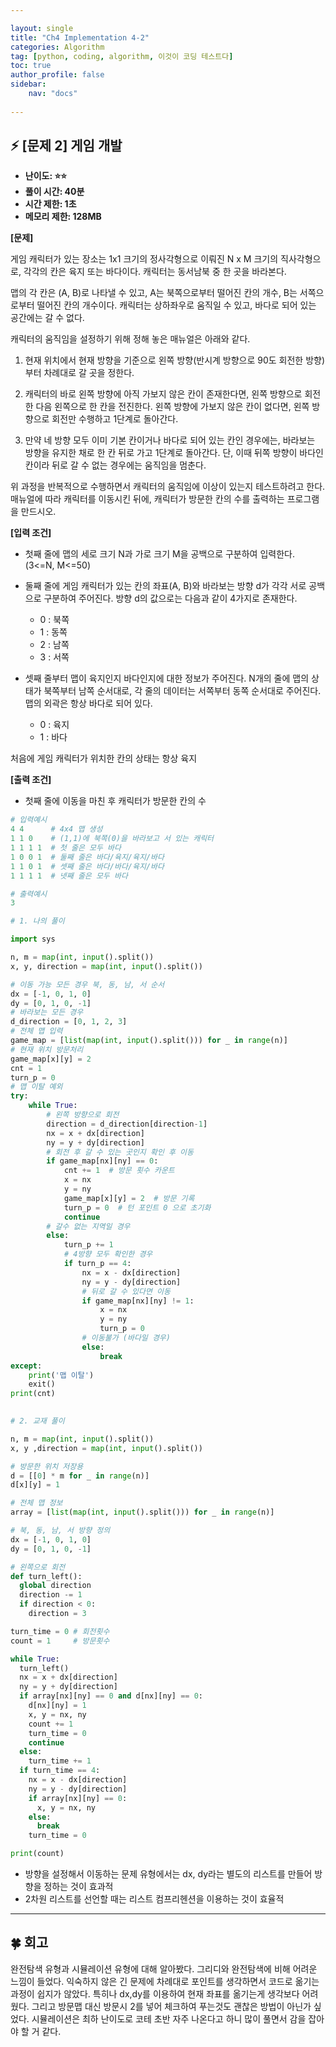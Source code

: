 ```yaml
---

layout: single
title: "Ch4 Implementation 4-2"
categories: Algorithm
tag: [python, coding, algorithm, 이것이 코딩 테스트다]
toc: true
author_profile: false
sidebar:
    nav: "docs"
    
---
```


## ⚡ [문제 2] 게임 개발

* **난이도: ⭐⭐** 
* **풀이 시간: 40분**
* **시간 제한: 1초**
* **메모리 제한: 128MB**

**[문제]**

게임 캐릭터가 있는 장소는 1x1 크기의 정사각형으로 이뤄진 N x M 크기의 직사각형으로, 각각의 칸은 육지 또는 바다이다. 캐릭터는 동서남북 중 한 곳을 바라본다.

맵의 각 칸은 (A, B)로 나타낼 수 있고, A는 북쪽으로부터 떨어진 칸의 개수, B는 서쪽으로부터 떨어진 칸의 개수이다. 캐릭터는 상하좌우로 움직일 수 있고, 바다로 되어 있는 공간에는 갈 수 없다.

캐릭터의 움직임을 설정하기 위해 정해 놓은 매뉴얼은 아래와 같다.

1. 현재 위치에서 현재 방향을 기준으로 왼쪽 방향(반시계 방향으로 90도 회전한 방향)부터 차례대로 갈 곳을 정한다.

2. 캐릭터의 바로 왼쪽 방향에 아직 가보지 않은 칸이 존재한다면, 왼쪽 방향으로 회전한 다음 왼쪽으로 한 칸을 전진한다. 왼쪽 방향에 가보지 않은 칸이 없다면, 왼쪽 방향으로 회전만 수행하고 1단계로 돌아간다.

3. 만약 네 방향 모두 이미 기본 칸이거나 바다로 되어 있는 칸인 경우에는, 바라보는 방향을 유지한 채로 한 칸 뒤로 가고 1단계로 돌아간다. 단, 이때 뒤쪽 방향이 바다인 칸이라 뒤로 갈 수 없는 경우에는 움직임을 멈춘다.


위 과정을 반복적으로 수행하면서 캐릭터의 움직임에 이상이 있는지 테스트하려고 한다. 매뉴얼에 따라 캐릭터를 이동시킨 뒤에, 캐릭터가 방문한 칸의 수를 출력하는 프로그램을 만드시오.


**[입력 조건]**

* 첫째 줄에 맵의 세로 크기 N과 가로 크기 M을 공백으로 구분하여 입력한다. (3<=N, M<=50)

* 둘째 줄에 게임 캐릭터가 있는 칸의 좌표(A, B)와 바라보는 방향 d가 각각 서로 공백으로 구분하여 주어진다. 방향 d의 값으로는 다음과 같이 4가지로 존재한다.

  * 0 : 북쪽
  * 1 : 동쪽
  * 2 : 남쪽
  * 3 : 서쪽
* 셋째 줄부터 맵이 육지인지 바다인지에 대한 정보가 주어진다. N개의 줄에 맵의 상태가 북쪽부터 남쪽 순서대로, 각 줄의 데이터는 서쪽부터 동쪽 순서대로 주어진다. 맵의 외곽은 항상 바다로 되어 있다.

  * 0 : 육지
  * 1 : 바다

처음에 게임 캐릭터가 위치한 칸의 상태는 항상 육지


**[출력 조건]**

* 첫째 줄에 이동을 마친 후 캐릭터가 방문한 칸의 수

```python
# 입력예시
4 4      # 4x4 맵 생성
1 1 0    # (1,1)에 북쪽(0)을 바라보고 서 있는 캐릭터
1 1 1 1  # 첫 줄은 모두 바다
1 0 0 1  # 둘째 줄은 바다/육지/육지/바다
1 1 0 1  # 셋째 줄은 바다/바다/육지/바다
1 1 1 1  # 넷째 줄은 모두 바다

# 출력예시
3
```


```python
# 1. 나의 풀이

import sys

n, m = map(int, input().split())
x, y, direction = map(int, input().split())

# 이동 가능 모든 경우 북, 동, 남, 서 순서
dx = [-1, 0, 1, 0]
dy = [0, 1, 0, -1]
# 바라보는 모든 경우
d_direction = [0, 1, 2, 3]
# 전체 맵 입력
game_map = [list(map(int, input().split())) for _ in range(n)]
# 현재 위치 방문처리
game_map[x][y] = 2
cnt = 1
turn_p = 0
# 맵 이탈 예외
try: 
    while True:
        # 왼쪽 방향으로 회전
        direction = d_direction[direction-1]
        nx = x + dx[direction]
        ny = y + dy[direction]
        # 회전 후 갈 수 있는 곳인지 확인 후 이동
        if game_map[nx][ny] == 0:
            cnt += 1  # 방문 횟수 카운트
            x = nx
            y = ny
            game_map[x][y] = 2  # 방문 기록
            turn_p = 0  # 턴 포인트 0 으로 초기화
            continue
        # 갈수 없는 지역일 경우
        else:
            turn_p += 1
            # 4방향 모두 확인한 경우
            if turn_p == 4:
                nx = x - dx[direction]
                ny = y - dy[direction]
                # 뒤로 갈 수 있다면 이동
                if game_map[nx][ny] != 1:
                    x = nx
                    y = ny
                    turn_p = 0
                # 이동불가 (바다일 경우)
                else:
                    break
except:
    print('맵 이탈')
    exit()
print(cnt)
  

# 2. 교재 풀이

n, m = map(int, input().split())
x, y ,direction = map(int, input().split())

# 방문한 위치 저장용 
d = [[0] * m for _ in range(n)]
d[x][y] = 1

# 전체 맵 정보
array = [list(map(int, input().split())) for _ in range(n)]

# 북, 동, 남, 서 방향 정의
dx = [-1, 0, 1, 0]
dy = [0, 1, 0, -1]

# 왼쪽으로 회전
def turn_left():
  global direction
  direction -= 1
  if direction < 0:
    direction = 3

turn_time = 0 # 회전횟수
count = 1     # 방문횟수

while True:
  turn_left()
  nx = x + dx[direction]
  ny = y + dy[direction]
  if array[nx][ny] == 0 and d[nx][ny] == 0:
    d[nx][ny] = 1
    x, y = nx, ny
    count += 1
    turn_time = 0
    continue
  else:
    turn_time += 1
  if turn_time == 4:
    nx = x - dx[direction]
    ny = y - dy[direction]
    if array[nx][ny] == 0:
      x, y = nx, ny
    else:
      break
    turn_time = 0

print(count)

```

 * 방향을 설정해서 이동하는 문제 유형에서는 dx, dy라는 별도의 리스트를 만들어 방향을 정하는 것이 효과적
 * 2차원 리스트를 선언할 때는 리스트 컴프리헨션을 이용하는 것이 효율적
  
---


## **🍀** 회고
완전탐색 유형과 시뮬레이션 유형에 대해 알아봤다. 그리디와 완전탐색에 비해 어려운 느낌이 들었다. 익숙하지 않은 긴 문제에 차례대로 포인트를 생각하면서 코드로 옮기는 과정이 쉽지가 않았다. 특히나 dx,dy를 이용하여 현재 좌표를 옮기는게 생각보다 어려웠다. 그리고 방문맵 대신 방문시 2를 넣어 체크하여 푸는것도 괜찮은 방법이 아닌가 싶었다. 시뮬레이션은 최하 난이도로 코테 초반 자주 나온다고 하니 많이 풀면서 감을 잡아야 할 거 같다.

